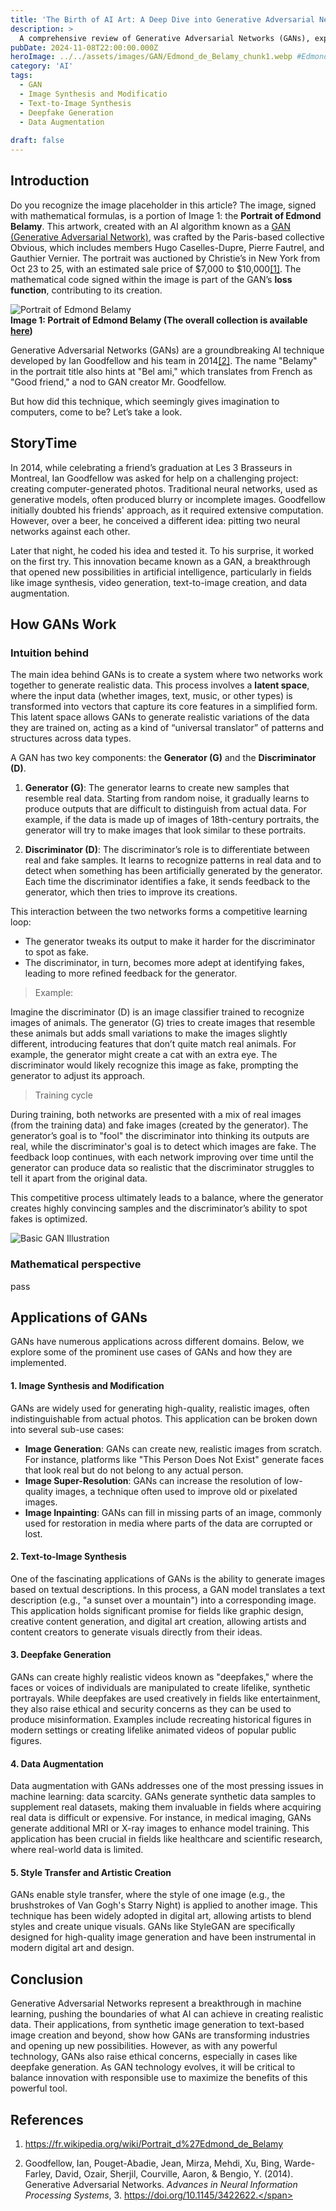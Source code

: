 ```yaml
---
title: 'The Birth of AI Art: A Deep Dive into Generative Adversarial Networks (GAN)'
description: >
  A comprehensive review of Generative Adversarial Networks (GANs), exploring their architecture, functioning, and various applications in fields like image generation, text synthesis, and data augmentation.
pubDate: 2024-11-08T22:00:00.000Z
heroImage: ../../assets/images/GAN/Edmond_de_Belamy_chunk1.webp #Edmond_de_Belamy.png
category: 'AI'
tags:
  - GAN
  - Image Synthesis and Modificatio
  - Text-to-Image Synthesis
  - Deepfake Generation
  - Data Augmentation
  
draft: false
---
```

## Introduction

Do you recognize the image placeholder in this article? The image, signed with mathematical formulas, is a portion of Image 1: the **Portrait of Edmond Belamy**. This artwork, created with an AI algorithm known as a <a href="#reference-2" class="">GAN (Generative Adversarial Network)</a>, was crafted by the Paris-based collective Obvious, which includes members Hugo Caselles-Dupre, Pierre Fautrel, and Gauthier Vernier. The portrait was auctioned by Christie’s in New York from Oct 23 to 25, with an estimated sale price of \$7,000 to \$10,000<a href="#reference-1" class="cst">[1]</a>. The mathematical code signed within the image is part of the GAN’s **loss function**, contributing to its creation.

<!-- <div class="slideshow-container">
  <div class="mySlides fade">
    <img src="../../assets/images/GAN/Edmond_de_Belamy_1.webp" style="width:100%">
  </div>

  <div class="mySlides fade">
    <img src="../../assets/images/GAN/Edmond_de_Belamy_1.webp" style="width:100%">
  </div>

  <div class="mySlides fade">
    <img src="../../assets/images/GAN/Edmond_de_Belamy_1.webp" style="width:100%">
  </div>
</div>

<style>
  .slideshow-container {
    position: relative;
    max-width: 100%;
    margin: auto;
  }
  
  .mySlides {
    display: none;
  }
  
  .mySlides img {
    width: 100%;
    height: auto;
  }

  /* Optional: Add animation */
  .fade {
    -webkit-animation-name: fade;
    -webkit-animation-duration: 1.5s;
    animation-name: fade;
    animation-duration: 1.5s;
  }
  
  @-webkit-keyframes fade {
    from {opacity: .4} 
    to {opacity: 1}
  }
  
  @keyframes fade {
    from {opacity: .4} 
    to {opacity: 1}
  }
</style>

<script>
  let slideIndex = 0;
  showSlides();

  function showSlides() {
    let slides = document.getElementsByClassName("mySlides");
    for (let i = 0; i < slides.length; i++) {
      slides[i].style.display = "none";  
    }
    slideIndex++;
    if (slideIndex > slides.length) {slideIndex = 1}    
    slides[slideIndex-1].style.display = "block";  
    setTimeout(showSlides, 3000); // Change image every 3 seconds
  }
</script> -->

![Portrait of Edmond Belamy](../../assets/images/GAN/Edmond_de_Belamy_2.webp)  
**Image 1: Portrait of Edmond Belamy (The overall collection is available <a href="https://obvious-art.com/la-famille-belamy/" target="_blank">here</a>)**

Generative Adversarial Networks (GANs) are a groundbreaking AI technique developed by Ian Goodfellow and his team in 2014<a href="#reference-2" class="cst">[2]</a>. The name "Belamy" in the portrait title also hints at "Bel ami," which translates from French as "Good friend," a nod to GAN creator Mr. Goodfellow.

But how did this technique, which seemingly gives imagination to computers, come to be? Let’s take a look.

## StoryTime

In 2014, while celebrating a friend’s graduation at Les 3 Brasseurs in Montreal, Ian Goodfellow was asked for help on a challenging project: creating computer-generated photos. Traditional neural networks, used as generative models, often produced blurry or incomplete images. Goodfellow initially doubted his friends' approach, as it required extensive computation. However, over a beer, he conceived a different idea: pitting two neural networks against each other. 

Later that night, he coded his idea and tested it. To his surprise, it worked on the first try. This innovation became known as a GAN, a breakthrough that opened new possibilities in artificial intelligence, particularly in fields like image synthesis, video generation, text-to-image creation, and data augmentation.

## How GANs Work

### Intuition behind

The main idea behind GANs is to create a system where two networks work together to generate realistic data. This process involves a **latent space**, where the input data (whether images, text, music, or other types) is transformed into vectors that capture its core features in a simplified form. This latent space allows GANs to generate realistic variations of the data they are trained on, acting as a kind of “universal translator” of patterns and structures across data types.

A GAN has two key components: the **Generator (G)** and the **Discriminator (D)**. 

1. **Generator (G)**: The generator learns to create new samples that resemble real data. Starting from random noise, it gradually learns to produce outputs that are difficult to distinguish from actual data. For example, if the data is made up of images of 18th-century portraits, the generator will try to make images that look similar to these portraits.

2. **Discriminator (D)**: The discriminator’s role is to differentiate between real and fake samples. It learns to recognize patterns in real data and to detect when something has been artificially generated by the generator. Each time the discriminator identifies a fake, it sends feedback to the generator, which then tries to improve its creations.

This interaction between the two networks forms a competitive learning loop:

- The generator tweaks its output to make it harder for the discriminator to spot as fake.
- The discriminator, in turn, becomes more adept at identifying fakes, leading to more refined feedback for the generator.

>Example:

Imagine the discriminator (D) is an image classifier trained to recognize images of animals. The generator (G) tries to create images that resemble these animals but adds small variations to make the images slightly different, introducing features that don’t quite match real animals. For example, the generator might create a cat with an extra eye. The discriminator would likely recognize this image as fake, prompting the generator to adjust its approach.

> Training cycle

During training, both networks are presented with a mix of real images (from the training data) and fake images (created by the generator). The generator’s goal is to "fool" the discriminator into thinking its outputs are real, while the discriminator's goal is to detect which images are fake. The feedback loop continues, with each network improving over time until the generator can produce data so realistic that the discriminator struggles to tell it apart from the original data.

This competitive process ultimately leads to a balance, where the generator creates highly convincing samples and the discriminator’s ability to spot fakes is optimized.

![Basic GAN Illustration](../../assets/images/GAN/GAN_architecture.drawio.png)





<!-- ----

The intuition is to develop and algorithms involved take input data and recast it as vectors in something called Latent Space. Here, all data is of a similar nature, whether it be images, text, music, or any other material. Because of this zero-level of interpretation, the model can be a kind of ‘Universal Translator’, and cross boundaries that humans could not. These processes will then inspire and inform artists in entirely new ways, allowing them to create completely original artworks.

According  <a href="#reference-2" class="cst">[2]</a> the idea of a GAN is that you train a network (G) to look for patterns in a specific dataset (like pictures of 18th century portraits or .. or ...) and get it to generate copies. Then, a second network called a discriminator (D) judges its work, and if it can spot the difference between the originals and the new sample, it sends it back. The first network then tweaks its data and tries to sneak it past the discriminator again. It repeats this until the generator network is creating passable fakes. 

![Portrait of Edmond Belamy](../../assets/images/GAN/GAN_Architecture.png) 

The first neural net is called the Discriminator (D) and is the net that has to undergo training. D is the classifier that will do the heavy lifting during the normal operation once the training is complete. The second network is called the Generator (G) and is tasked to generate random samples that resemble real samples with a twist rendering them as fake samples.

As an example, consider an image classifier (D) designed to identify a series of images depicting various animals or birds or things . Now consider an adversary (G) with the mission to fool (D) using carefully crafted images that look almost right but not quite. This is done by picking a legitimate sample randomly from training set (latent space) and synthesiging a new image by randomly altering its features (by adding random noise). As an example, G can fetch the image of a cat and can add an extra eye to the image converting it to a false sample. The result is an image very similar to a normal cat with the exception of the number of eye

![Portrait of Edmond Belamy](../../assets/images/GAN/GAN_simple_illustration.png) 

During training, D is presented with a random mix of legitimate images from training data as well as fake images generated by G. Its task is to identify correct and fake inputs. Based on the outcome, both machines try to fine-tune their parameters and become better in what they do. If D makes the right prediction, G updates its parameters in order to generate better fake samples to fool D. If D’s prediction is incorrect, it tries to learn from its mistake to avoid similar mistakes in the future. The reward for net D is the number of right predictions and the reward for G is the number D’s errors. This process continues until an equilibrium is established and D’s training is optimized. -->

### Mathematical perspective
pass

## Applications of GANs

GANs have numerous applications across different domains. Below, we explore some of the prominent use cases of GANs and how they are implemented.

#### 1. **Image Synthesis and Modification**

GANs are widely used for generating high-quality, realistic images, often indistinguishable from actual photos. This application can be broken down into several sub-use cases:
   - **Image Generation**: GANs can create new, realistic images from scratch. For instance, platforms like "This Person Does Not Exist" generate faces that look real but do not belong to any actual person.
   - **Image Super-Resolution**: GANs can increase the resolution of low-quality images, a technique often used to improve old or pixelated images.
   - **Image Inpainting**: GANs can fill in missing parts of an image, commonly used for restoration in media where parts of the data are corrupted or lost.

#### 2. **Text-to-Image Synthesis**

One of the fascinating applications of GANs is the ability to generate images based on textual descriptions. In this process, a GAN model translates a text description (e.g., "a sunset over a mountain") into a corresponding image. This application holds significant promise for fields like graphic design, creative content generation, and digital art creation, allowing artists and content creators to generate visuals directly from their ideas.

#### 3. **Deepfake Generation**

GANs can create highly realistic videos known as "deepfakes," where the faces or voices of individuals are manipulated to create lifelike, synthetic portrayals. While deepfakes are used creatively in fields like entertainment, they also raise ethical and security concerns as they can be used to produce misinformation. Examples include recreating historical figures in modern settings or creating lifelike animated videos of popular public figures.

#### 4. **Data Augmentation**

Data augmentation with GANs addresses one of the most pressing issues in machine learning: data scarcity. GANs generate synthetic data samples to supplement real datasets, making them invaluable in fields where acquiring real data is difficult or expensive. For instance, in medical imaging, GANs generate additional MRI or X-ray images to enhance model training. This application has been crucial in fields like healthcare and scientific research, where real-world data is limited.

#### 5. **Style Transfer and Artistic Creation**

GANs enable style transfer, where the style of one image (e.g., the brushstrokes of Van Gogh's Starry Night) is applied to another image. This technique has been widely adopted in digital art, allowing artists to blend styles and create unique visuals. GANs like StyleGAN are specifically designed for high-quality image generation and have been instrumental in modern digital art and design.

## Conclusion

Generative Adversarial Networks represent a breakthrough in machine learning, pushing the boundaries of what AI can achieve in creating realistic data. Their applications, from synthetic image generation to text-based image creation and beyond, show how GANs are transforming industries and opening up new possibilities. However, as with any powerful technology, GANs also raise ethical concerns, especially in cases like deepfake generation. As GAN technology evolves, it will be critical to balance innovation with responsible use to maximize the benefits of this powerful tool.

## References

1. <span id="reference-2">https://fr.wikipedia.org/wiki/Portrait_d%27Edmond_de_Belamy</span>

2. <span id="reference-2">Goodfellow, Ian, Pouget-Abadie, Jean, Mirza, Mehdi, Xu, Bing, Warde-Farley, David, Ozair, Sherjil, Courville, Aaron, & Bengio, Y. (2014). Generative Adversarial Networks. *Advances in Neural Information Processing Systems*, 3. https://doi.org/10.1145/3422622.</span>